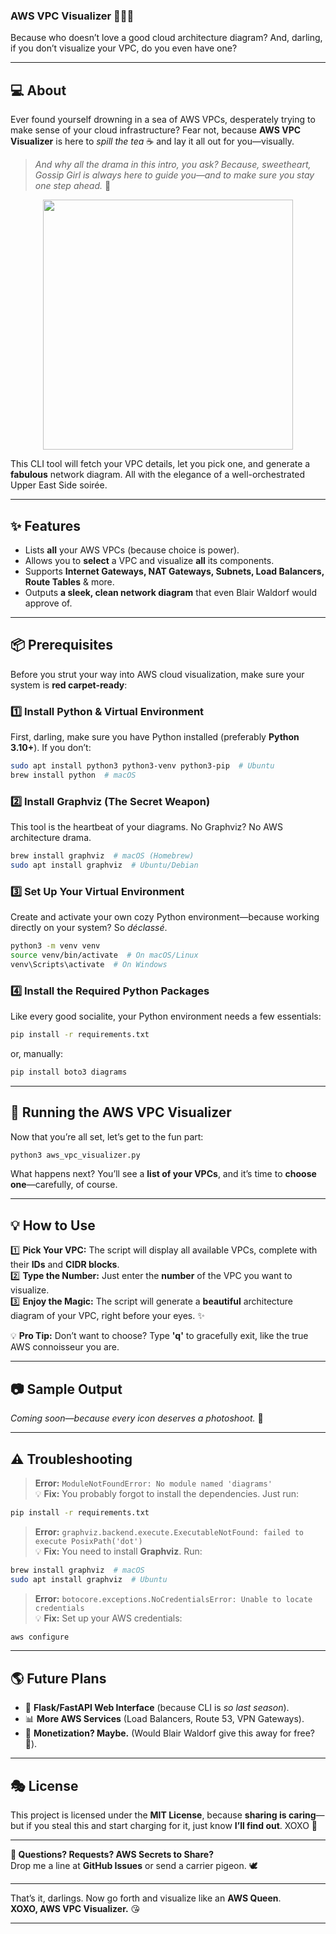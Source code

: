 
### **AWS VPC Visualizer** 🕵️‍♀️✨  
Because who doesn’t love a good cloud architecture diagram? And, darling, if you don’t visualize your VPC, do you even have one?  

---

## **💻 About**  
Ever found yourself drowning in a sea of AWS VPCs, desperately trying to make sense of your cloud infrastructure? Fear not, because **AWS VPC Visualizer** is here to *spill the tea* ☕ and lay it all out for you—visually.  

> *And why all the drama in this intro, you ask? Because, sweetheart, Gossip Girl is always here to guide you—and to make sure you stay one step ahead.* 💋  

<p align="center">
  <img width="400" src="https://media1.giphy.com/media/v1.Y2lkPTc5MGI3NjExZ2ZmejExZDhlYWNvanB4aHUxano4MGppYWNncGRxOHQwYWloY3BicCZlcD12MV9pbnRlcm5hbF9naWZfYnlfaWQmY3Q9Zw/pFJJkgTMKlwiI/giphy.gif">
</p>  

This CLI tool will fetch your VPC details, let you pick one, and generate a **fabulous** network diagram. All with the elegance of a well-orchestrated Upper East Side soirée.  

---

## **✨ Features**  
- Lists **all** your AWS VPCs (because choice is power).  
- Allows you to **select** a VPC and visualize **all** its components.  
- Supports **Internet Gateways, NAT Gateways, Subnets, Load Balancers, Route Tables** & more.  
- Outputs **a sleek, clean network diagram** that even Blair Waldorf would approve of.  

---

## **📦 Prerequisites**  
Before you strut your way into AWS cloud visualization, make sure your system is **red carpet-ready**:  

### **1️⃣ Install Python & Virtual Environment**  
First, darling, make sure you have Python installed (preferably **Python 3.10+**). If you don’t:  
```bash
sudo apt install python3 python3-venv python3-pip  # Ubuntu
brew install python  # macOS
```

### **2️⃣ Install Graphviz (The Secret Weapon)**  
This tool is the heartbeat of your diagrams. No Graphviz? No AWS architecture drama.  
```bash
brew install graphviz  # macOS (Homebrew)
sudo apt install graphviz  # Ubuntu/Debian
```

### **3️⃣ Set Up Your Virtual Environment**  
Create and activate your own cozy Python environment—because working directly on your system? So *déclassé*.  
```bash
python3 -m venv venv  
source venv/bin/activate  # On macOS/Linux  
venv\Scripts\activate  # On Windows  
```

### **4️⃣ Install the Required Python Packages**  
Like every good socialite, your Python environment needs a few essentials:  
```bash
pip install -r requirements.txt
```
or, manually:
```bash
pip install boto3 diagrams
```

---

## **🚀 Running the AWS VPC Visualizer**  
Now that you’re all set, let’s get to the fun part:  
```bash
python3 aws_vpc_visualizer.py
```
What happens next? You’ll see a **list of your VPCs**, and it’s time to **choose one**—carefully, of course.  

---

## **💡 How to Use**  
1️⃣ **Pick Your VPC:** The script will display all available VPCs, complete with their **IDs** and **CIDR blocks**.  
2️⃣ **Type the Number:** Just enter the **number** of the VPC you want to visualize.  
3️⃣ **Enjoy the Magic:** The script will generate a **beautiful** architecture diagram of your VPC, right before your eyes. ✨  

💡 **Pro Tip:** Don’t want to choose? Type **'q'** to gracefully exit, like the true AWS connoisseur you are.  

---

## **📷 Sample Output**  
*Coming soon—because every icon deserves a photoshoot.* 📸  

---

## **⚠️ Troubleshooting**  
> **Error:** `ModuleNotFoundError: No module named 'diagrams'`  
💡 **Fix:** You probably forgot to install the dependencies. Just run:  
```bash
pip install -r requirements.txt
```

> **Error:** `graphviz.backend.execute.ExecutableNotFound: failed to execute PosixPath('dot')`  
💡 **Fix:** You need to install **Graphviz**. Run:  
```bash
brew install graphviz  # macOS  
sudo apt install graphviz  # Ubuntu  
```

> **Error:** `botocore.exceptions.NoCredentialsError: Unable to locate credentials`  
💡 **Fix:** Set up your AWS credentials:  
```bash
aws configure
```

---

## **🌎 Future Plans**  
- 🎨 **Flask/FastAPI Web Interface** (because CLI is *so last season*).  
- 📊 **More AWS Services** (Load Balancers, Route 53, VPN Gateways).  
- 💸 **Monetization? Maybe.** (Would Blair Waldorf give this away for free? 🤔).  

---

## **🎭 License**  
This project is licensed under the **MIT License**, because **sharing is caring**—but if you steal this and start charging for it, just know **I’ll find out**. XOXO 💋  

---

**💌 Questions? Requests? AWS Secrets to Share?**  
Drop me a line at **GitHub Issues** or send a carrier pigeon. 🕊  

---

That’s it, darlings. Now go forth and visualize like an **AWS Queen**.  
**XOXO, AWS VPC Visualizer.** 😘  

---

